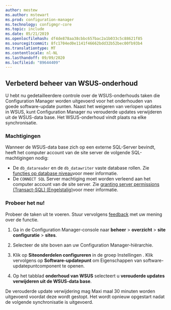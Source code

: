 ```yaml
---
author: mestew
ms.author: mstewart
ms.prod: configuration-manager
ms.technology: configmgr-core
ms.topic: include
ms.date: 05/21/2019
ms.openlocfilehash: df4de878aa38cbbc657bac2a1b033c5c88621f85
ms.sourcegitcommit: 8fc1704ed0e1141f46662bdd32b52bec00fb93b4
ms.translationtype: MT
ms.contentlocale: nl-NL
ms.lasthandoff: 09/09/2020
ms.locfileid: "89644409"
---
```

## <a name="improved-control-over-wsus-maintenance"></a>Verbeterd beheer van WSUS-onderhoud
<!--41101009-->

U hebt nu gedetailleerdere controle over de WSUS-onderhouds taken die Configuration Manager worden uitgevoerd voor het onderhouden van goede software-update punten. Naast het weigeren van verlopen updates in WSUS, kunt Configuration Manager nu verouderde updates verwijderen uit de WSUS-data base. Het WSUS-onderhoud vindt plaats na elke synchronisatie.

### <a name="permissions"></a>Machtigingen

Wanneer de WSUS-data base zich op een externe SQL-Server bevindt, heeft het computer account van de site server de volgende SQL-machtigingen nodig:

- De `db_datareader` en de `db_datawriter` vaste database rollen. Zie [functies op database niveau](/sql/relational-databases/security/authentication-access/database-level-roles#fixed-database-roles)voor meer informatie.
- De `CONNECT SQL` Server machtiging moet worden verleend aan het computer account van de site server. Zie [granting server permissions (Transact-SQL) (Engelstalig)](/sql/t-sql/statements/grant-server-permissions-transact-sql)voor meer informatie.


### <a name="try-it-out"></a>Probeer het nu!

Probeer de taken uit te voeren. Stuur vervolgens [feedback](../../../../understand/find-help.md#product-feedback) met uw mening over de functie.

1. Ga in de Configuration Manager-console naar **beheer**  >  **overzicht**  >  **site configuratie**  >  **sites**.

2. Selecteer de site boven aan uw Configuration Manager-hiërarchie.

3. Klik op **Siteonderdelen configureren** in de groep Instellingen . Klik vervolgens op **Software-updatepunt** om Eigenschappen van software-updatepuntcomponent te openen.

4. Op het tabblad **onderhoud van WSUS** selecteert u **verouderde updates verwijderen uit de WSUS-data base**.

De verouderde update verwijdering mag Maxi maal 30 minuten worden uitgevoerd voordat deze wordt gestopt. Het wordt opnieuw opgestart nadat de volgende synchronisatie is uitgevoerd.